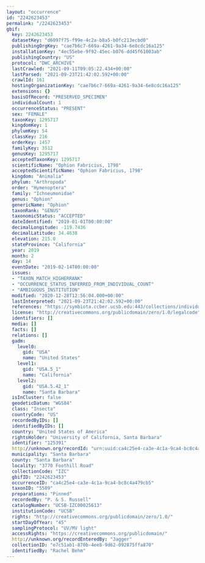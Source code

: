 ```yaml
---
layout: "occurrence"
id: "2242623453"
permalink: "/2242623453"
gbif:
  key: 2242623453
  datasetKey: "d6097f75-f99e-4c2a-b8a5-b0fc213ecbd0"
  publishingOrgKey: "cae7b6c7-669a-4261-9a34-6e8cdc16a125"
  installationKey: "4ec55ebe-9f92-45ec-b076-dd45f61003ab"
  publishingCountry: "US"
  protocol: "DWC_ARCHIVE"
  lastCrawled: "2021-09-11T09:05:22.434+00:00"
  lastParsed: "2021-09-23T21:42:02.592+00:00"
  crawlId: 161
  hostingOrganizationKey: "cae7b6c7-669a-4261-9a34-6e8cdc16a125"
  extensions: {}
  basisOfRecord: "PRESERVED_SPECIMEN"
  individualCount: 1
  occurrenceStatus: "PRESENT"
  sex: "FEMALE"
  taxonKey: 1295717
  kingdomKey: 1
  phylumKey: 54
  classKey: 216
  orderKey: 1457
  familyKey: 3512
  genusKey: 1295717
  acceptedTaxonKey: 1295717
  scientificName: "Ophion Fabricius, 1798"
  acceptedScientificName: "Ophion Fabricius, 1798"
  kingdom: "Animalia"
  phylum: "Arthropoda"
  order: "Hymenoptera"
  family: "Ichneumonidae"
  genus: "Ophion"
  genericName: "Ophion"
  taxonRank: "GENUS"
  taxonomicStatus: "ACCEPTED"
  dateIdentified: "2019-01-01T00:00:00"
  decimalLongitude: -119.7436
  decimalLatitude: 34.4638
  elevation: 215.0
  stateProvince: "California"
  year: 2019
  month: 2
  day: 14
  eventDate: "2019-02-14T00:00:00"
  issues:
  - "TAXON_MATCH_HIGHERRANK"
  - "OCCURRENCE_STATUS_INFERRED_FROM_INDIVIDUAL_COUNT"
  - "AMBIGUOUS_INSTITUTION"
  modified: "2020-12-28T12:56:04.000+00:00"
  lastInterpreted: "2021-09-23T21:42:02.592+00:00"
  references: "https://symbiota.ccber.ucsb.edu:443/collections/individual/index.php?occid=125391"
  license: "http://creativecommons.org/publicdomain/zero/1.0/legalcode"
  identifiers: []
  media: []
  facts: []
  relations: []
  gadm:
    level0:
      gid: "USA"
      name: "United States"
    level1:
      gid: "USA.5_1"
      name: "California"
    level2:
      gid: "USA.5.42_1"
      name: "Santa Barbara"
  isInCluster: false
  geodeticDatum: "WGS84"
  class: "Insecta"
  countryCode: "US"
  recordedByIDs: []
  identifiedByIDs: []
  country: "United States of America"
  rightsHolder: "University of California, Santa Barbara"
  identifier: "125391"
  http://unknown.org/recordId: "urn:uuid:ca4c25e4-ca3e-4c1a-9ca4-bc8c4a479cb5"
  municipality: "Santa Barbara"
  county: "Santa Barbara"
  locality: "3770 Foothill Road"
  collectionCode: "IZC"
  gbifID: "2242623453"
  occurrenceID: "ca4c25e4-ca3e-4c1a-9ca4-bc8c4a479cb5"
  taxonID: "5509"
  preparations: "Pinned"
  recordedBy: "P. & S. Russell"
  catalogNumber: "UCSB-IZC00025613"
  institutionCode: "UCSB"
  rights: "http://creativecommons.org/publicdomain/zero/1.0/"
  startDayOfYear: "45"
  samplingProtocol: "UV/MV light"
  accessRights: "https://creativecommons.org/publicdomain/"
  http://unknown.org/recordEnteredBy: "Jagger"
  collectionID: "e7c51ab1-870b-4ee8-9d62-092875ffa870"
  identifiedBy: "Rachel Behm"
---
```

